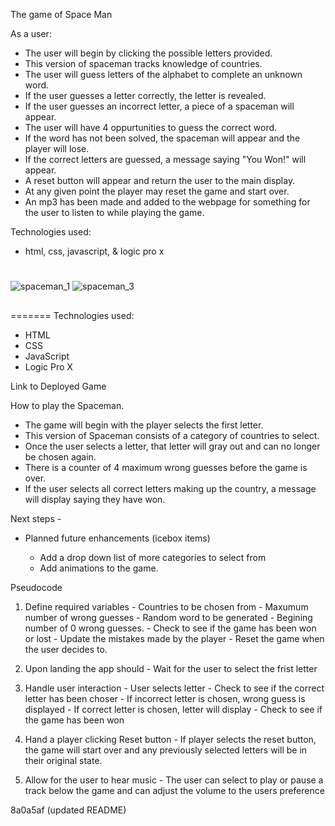The game of Space Man

As a user: 
  
  - The user will begin by clicking the possible letters 
    provided.
  - This version of spaceman tracks knowledge of 
    countries.
  - The user will guess letters of the alphabet to 
    complete an unknown word.
  - If the user guesses a letter correctly, the letter is 
    revealed.
  - If the user guesses an incorrect letter, a piece of a 
    spaceman will appear. 
  - The user will have 4 oppurtunities to guess the correct word.  
  - If the word has not been solved, the spaceman will
    appear and the player will lose. 
  - If the correct letters are guessed, a message saying 
    "You Won!" will appear.
  - A reset button will appear and return the user 
    to the main display.
  - At any given point the player may reset the game 
    and start over.
  - An mp3 has been made and added to the webpage for 
    something for the user to listen to while playing
    the game.
  
Technologies used:
- html, css, javascript, & logic pro x

  #
![spaceman_1](https://user-images.githubusercontent.com/128996101/235067349-c43d1448-ef5c-4b3a-a494-a4bfc9fe5a37.jpg)
![spaceman_3](https://user-images.githubusercontent.com/128996101/235067356-81486cb2-d05f-4c31-bcec-56a925303ea2.jpg)

##
=======
  Technologies used:
  - HTML
  - CSS
  - JavaScript
  - Logic Pro X

  Link to Deployed Game 

  How to play the Spaceman.

  - The game will begin with the player selects the first letter.
  - This version of Spaceman consists of a category of countries to select. 
  - Once the user selects a letter, that letter will gray out and can no longer
    be chosen again. 
  - There is a counter of 4 maximum wrong guesses before the game is over.
  - If the user selects all correct letters making up the country,
    a message will display saying they have won.
  
  Next steps -
  - Planned future enhancements (icebox items)

    - Add a drop down list of more categories to select from
    - Add animations to the game.
  

  Pseudocode

  1. Define required variables
    - Countries to be chosen from
    - Maxumum number of wrong guesses
    - Random word to be generated
    - Begining number of 0 wrong guesses. 
    - Check to see if the game has been won or lost
    - Update the mistakes made by the player
    - Reset the game when the user decides to. 
  
  2. Upon landing the app should
    - Wait for the user to select the frist letter
  
  3. Handle user interaction
    - User selects letter
    - Check to see if the correct letter has been choser
    - If incorrect letter is chosen, wrong guess is displayed
    - If correct letter is chosen, letter will display
    - Check to see if the game has been won
  
  4. Hand a player clicking Reset button
    - If player selects the reset button, the game will start over 
      and any previously selected letters will be in their original state. 
  
  5. Allow for the user to hear music
    - The user can select to play or pause a track below the game
      and can adjust the volume to the users preference 



8a0a5af (updated README)
